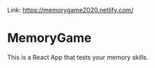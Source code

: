 Link: https://memorygame2020.netlify.com/

# MemoryGame
This is a React App that tests your memory skills.
